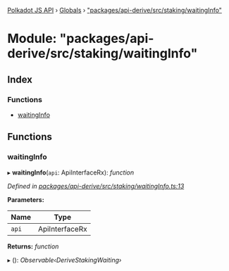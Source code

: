 [Polkadot JS API](../README.md) › [Globals](../globals.md) › ["packages/api-derive/src/staking/waitingInfo"](_packages_api_derive_src_staking_waitinginfo_.md)

# Module: "packages/api-derive/src/staking/waitingInfo"

## Index

### Functions

* [waitingInfo](_packages_api_derive_src_staking_waitinginfo_.md#waitinginfo)

## Functions

###  waitingInfo

▸ **waitingInfo**(`api`: ApiInterfaceRx): *function*

*Defined in [packages/api-derive/src/staking/waitingInfo.ts:13](https://github.com/polkadot-js/api/blob/6bd10daf43/packages/api-derive/src/staking/waitingInfo.ts#L13)*

**Parameters:**

Name | Type |
------ | ------ |
`api` | ApiInterfaceRx |

**Returns:** *function*

▸ (): *Observable‹DeriveStakingWaiting›*
